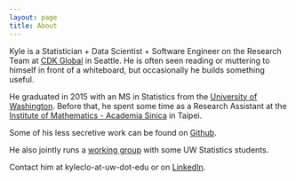 ```yaml
---
layout: page
title: About
---
```


Kyle is a Statistician + Data Scientist + Software Engineer on the Research Team at [CDK Global](http://www.cdkglobal.com/) in Seattle.  He is often seen reading or muttering to himself in front of a whiteboard, but occasionally he builds something useful. 

He graduated in 2015 with an MS in Statistics from the [University of Washington](https://www.stat.washington.edu/). Before that, he spent some time as a Research Assistant at the [Institute of Mathematics - Academia Sinica](http://www.math.sinica.edu.tw/www/default_e.jsp) in Taipei.

Some of his less secretive work can be found on [Github](https://github.com/kyleclo).

He also jointly runs a [working group](https://solstat.github.io/) with some UW Statistics students.

Contact him at kyleclo-at-uw-dot-edu or on [LinkedIn](https://www.linkedin.com/in/kylelo).


<!--
<p class="message">
test
</p>
-->
